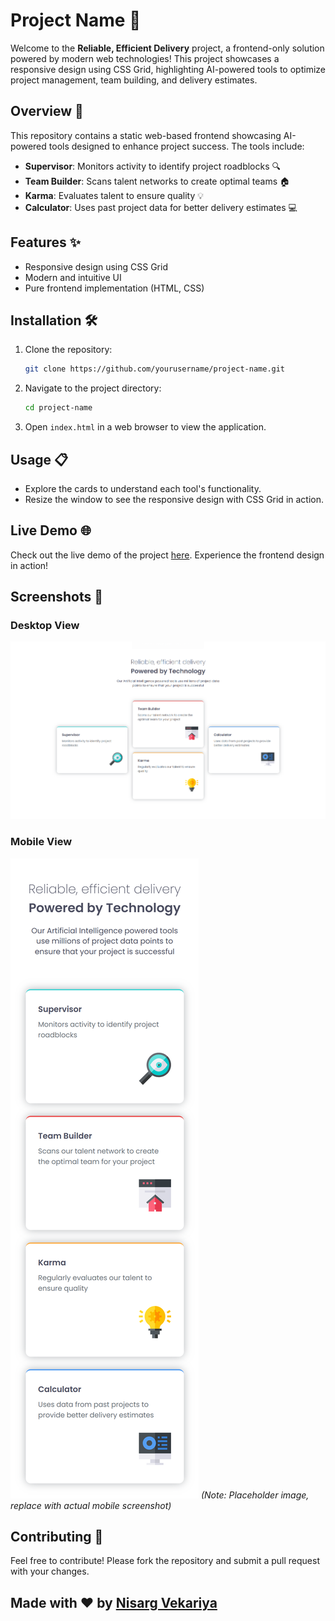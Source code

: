 # Project Name 🚀

Welcome to the **Reliable, Efficient Delivery** project, a frontend-only solution powered by modern web technologies! This project showcases a responsive design using CSS Grid, highlighting AI-powered tools to optimize project management, team building, and delivery estimates.

## Overview 🌟

This repository contains a static web-based frontend showcasing AI-powered tools designed to enhance project success. The tools include:

- **Supervisor**: Monitors activity to identify project roadblocks 🔍
- **Team Builder**: Scans talent networks to create optimal teams 🏠
- **Karma**: Evaluates talent to ensure quality 💡
- **Calculator**: Uses past project data for better delivery estimates 💻

## Features ✨

- Responsive design using CSS Grid
- Modern and intuitive UI
- Pure frontend implementation (HTML, CSS)

## Installation 🛠️

1. Clone the repository:
   ```bash
   git clone https://github.com/yourusername/project-name.git
   ```
2. Navigate to the project directory:
   ```bash
   cd project-name
   ```
3. Open `index.html` in a web browser to view the application.

## Usage 📋

- Explore the cards to understand each tool's functionality.
- Resize the window to see the responsive design with CSS Grid in action.

## Live Demo 🌐

Check out the live demo of the project [here](https://your-live-demo-url.com). Experience the frontend design in action!

## Screenshots 📸

### Desktop View
![Desktop Screenshot](preview_desktop.png)

### Mobile View
![Mobile Screenshot](preview_mobile.png) *(Note: Placeholder image, replace with actual mobile screenshot)*

## Contributing 🤝

Feel free to contribute! Please fork the repository and submit a pull request with your changes.

## Made with ❤️ by [Nisarg Vekariya]()
